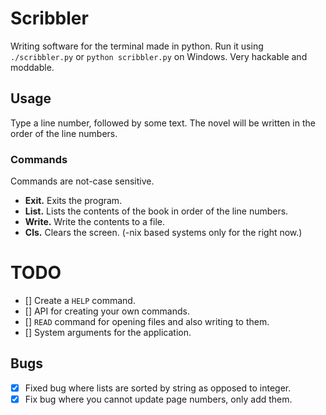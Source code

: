 # Scribbler

Writing software for the terminal made in python. Run it using `./scribbler.py` or `python scribbler.py` on Windows. Very hackable and moddable.

## Usage

Type a line number, followed by some text. The novel will be written in the order of the line numbers.

### Commands

Commands are not-case sensitive.

- **Exit.** Exits the program.
- **List.** Lists the contents of the book in order of the line numbers.
- **Write.** Write the contents to a file.
- **Cls.** Clears the screen. (-nix based systems only for the right now.)

# TODO

- [] Create a `HELP` command.
- [] API for creating your own commands.
- [] `READ` command for opening files and also writing to them.
- [] System arguments for the application.

## Bugs

- [X] Fixed bug where lists are sorted by string as opposed to integer.
- [X] Fix bug where you cannot update page numbers, only add them.
